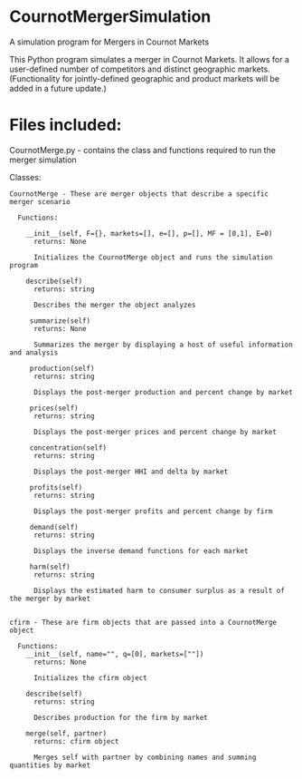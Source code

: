 # CournotMergerSimulation
A simulation program for Mergers in Cournot Markets

This Python program simulates a merger in Cournot Markets. It allows for a user-defined number of competitors and distinct geographic markets. (Functionality for jointly-defined geographic and product markets will be added in a future update.)

# Files included:
CournotMerge.py - contains the class and functions required to run the merger simulation
  
  Classes:
    
    CournotMerge - These are merger objects that describe a specific merger scenario
    
      Functions:
      
        __init__(self, F={}, markets=[], e=[], p=[], MF = [0,1], E=0)
          returns: None
          
          Initializes the CournotMerge object and runs the simulation program
        
        describe(self)
          returns: string
          
          Describes the merger the object analyzes 
          
         summarize(self)
          returns: None 
          
          Summarizes the merger by displaying a host of useful information and analysis
          
         production(self)
          returns: string
          
          Displays the post-merger production and percent change by market
          
         prices(self)
          returns: string
          
          Displays the post-merger prices and percent change by market
         
         concentration(self)
          returns: string
          
          Displays the post-merger HHI and delta by market
          
         profits(self)
          returns: string
          
          Displays the post-merger profits and percent change by firm
          
         demand(self)
          returns: string
          
          Displays the inverse demand functions for each market
         
         harm(self)
          returns: string
          
          Displays the estimated harm to consumer surplus as a result of the merger by market
         
      
    cfirm - These are firm objects that are passed into a CournotMerge object
  
      Functions:
        __init__(self, name="", q=[0], markets=[""])
          returns: None
          
          Initializes the cfirm object
        
        describe(self)
          returns: string
          
          Describes production for the firm by market
        
        merge(self, partner)
          returns: cfirm object
          
          Merges self with partner by combining names and summing quantities by market
    
